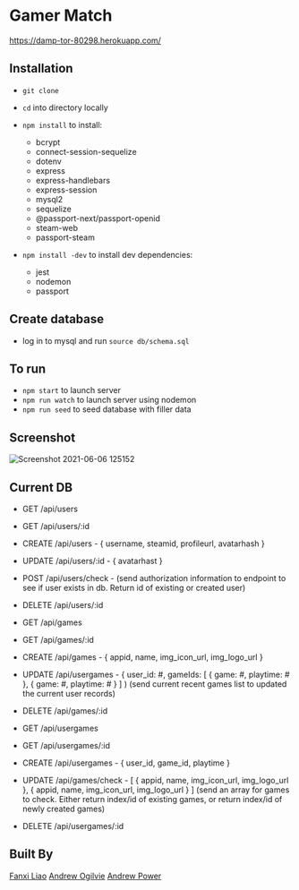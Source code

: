 # Gamer Match
https://damp-tor-80298.herokuapp.com/

## Installation

- `git clone`
- `cd` into directory locally
- `npm install` to install:

  - bcrypt
  - connect-session-sequelize
  - dotenv
  - express
  - express-handlebars
  - express-session
  - mysql2
  - sequelize
  - @passport-next/passport-openid
  - steam-web
  - passport-steam

- `npm install -dev` to install dev dependencies:
  - jest
  - nodemon
  - passport

## Create database

- log in to mysql and run `source db/schema.sql`

## To run

- `npm start` to launch server
- `npm run watch` to launch server using nodemon
- `npm run seed` to seed database with filler data

## Screenshot 
![Screenshot 2021-06-06 125152](https://user-images.githubusercontent.com/78888642/120933984-8317ca80-c6ca-11eb-8897-0cc01c4aaa30.png)

## Current DB

- GET /api/users
- GET /api/users/:id
- CREATE /api/users - { username, steamid, profileurl, avatarhash }
- UPDATE /api/users/:id - { avatarhast }
- POST /api/users/check - (send authorization information to endpoint to see if user exists in db. Return id of existing or created user)
- DELETE /api/users/:id

- GET /api/games
- GET /api/games/:id
- CREATE /api/games - { appid, name, img_icon_url, img_logo_url }
- UPDATE /api/usergames - { user_id: #, gameIds: [ { game: #, playtime: # }, { game: #, playtime: # } ] ) (send current recent games list to updated the current user records)
- DELETE /api/games/:id

- GET /api/usergames
- GET /api/usergames/:id
- CREATE /api/usergames - { user_id, game_id, playtime }
- UPDATE /api/games/check - [ { appid, name, img_icon_url, img_logo_url }, { appid, name, img_icon_url, img_logo_url } ] (send an array for games to check. Either return index/id of existing games, or return index/id of newly created games)
- DELETE /api/usergames/:id

## Built By
[Fanxi Liao](https://github.com/liaof)
[Andrew Ogilvie](https://github.com/PrimalOrB)
[Andrew Power](https://github.com/powerar)
